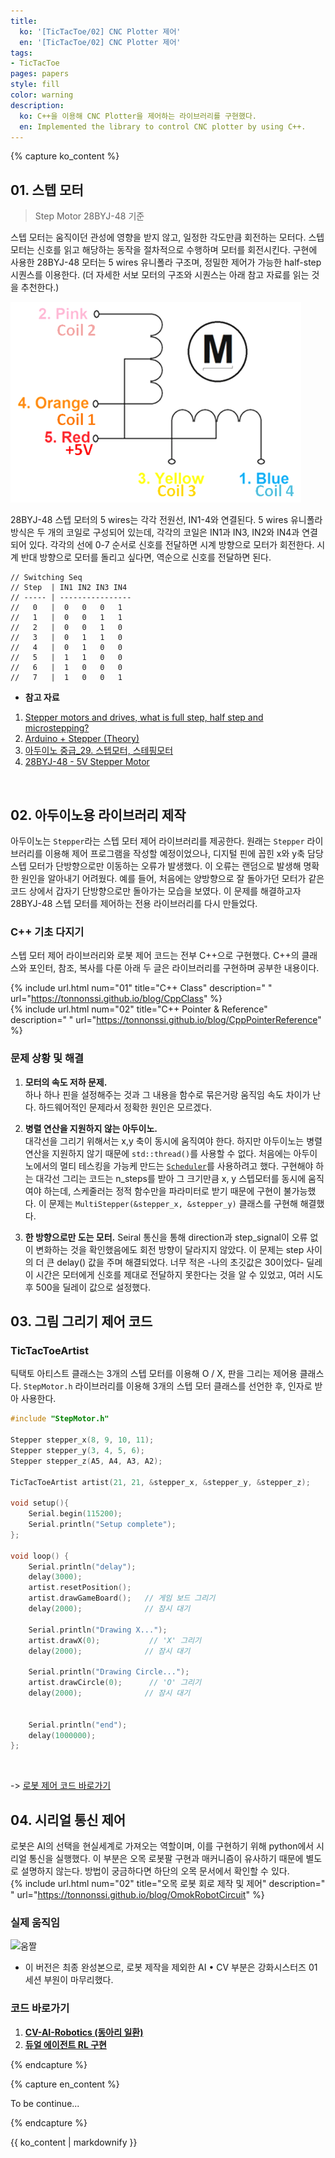 ```yaml
---
title:
  ko: '[TicTacToe/02] CNC Plotter 제어'
  en: '[TicTacToe/02] CNC Plotter 제어'
tags:
- TicTacToe
pages: papers
style: fill
color: warning
description:
  ko: C++을 이용해 CNC Plotter을 제어하는 라이브러리를 구현했다.
  en: Implemented the library to control CNC plotter by using C++.
---
```


<!-- 한국어 콘텐츠 -->
{% capture ko_content %}

## 01. 스텝 모터

> Step Motor 28BYJ-48 기준  

스텝 모터는 움직이던 관성에 영향을 받지 않고, 일정한 각도만큼 회전하는 모터다. 스텝 모터는 신호를 읽고 해당하는 동작을 절차적으로 수행하며 모터를 회전시킨다. 구현에 사용한 28BYJ-48 모터는 5 wires 유니폴라 구조며, 정밀한 제어가 가능한 half-step 시퀀스를 이용한다. (더 자세한 서보 모터의 구조와 시퀀스는 아래 참고 자료를 읽는 것을 추천한다.) 

![alt text](..\assets\images\TicTacToe\Robot\image.png)  

28BYJ-48 스텝 모터의 5 wires는 각각 전원선, IN1-4와 연결된다. 5 wires 유니폴라 방식은 두 개의 코일로 구성되어 있는데, 각각의 코일은 IN1과 IN3, IN2와 IN4과 연결되어 있다. 각각의 선에 0-7 순서로 신호를 전달하면 시계 방향으로 모터가 회전한다. 시계 반대 방향으로 모터를 돌리고 싶다면, 역순으로 신호를 전달하면 된다. 

```
// Switching Seq 
// Step  | IN1 IN2 IN3 IN4
// ----- | ----------------
//   0   |  0   0   0   1
//   1   |  0   0   1   1
//   2   |  0   0   1   0
//   3   |  0   1   1   0
//   4   |  0   1   0   0
//   5   |  1   1   0   0
//   6   |  1   0   0   0
//   7   |  1   0   0   1
```

- **참고 자료** 
1. [Stepper motors and drives, what is full step, half step and microstepping?](https://www.rs-online.com/designspark/stepper-motors-and-drives-what-is-full-step-half-step-and-microstepping)  
2. [Arduino + Stepper (Theory)](https://coeleveld.com/arduino-stepper/)   
3. [아두이노 중급_29. 스텝모터, 스테핑모터](https://m.blog.naver.com/PostView.naver?blogId=darknisia&logNo=221652111026&proxyReferer=https:%2F%2Fwww.google.com%2F&trackingCode=external)  
4. [28BYJ-48 - 5V Stepper Motor](https://components101.com/motors/28byj-48-stepper-motor)

<br>

## 02. 아두이노용 라이브러리 제작

아두이노는 `Stepper`라는 스텝 모터 제어 라이브러리를 제공한다. 원래는 `Stepper` 라이브러리를 이용해 제어 프로그램을 작성할 예정이었으나, 디지털 핀에 꼽힌 x와 y축 담당 스텝 모터가 단방향으로만 이동하는 오류가 발생했다. 이 오류는 랜덤으로 발생해 명확한 원인을 알아내기 어려웠다. 예를 들어, 처음에는 양방향으로 잘 돌아가던 모터가 같은 코드 상에서 갑자기 단방향으로만 돌아가는 모습을 보였다. 이 문제를 해결하고자 28BYJ-48 스텝 모터를 제어하는 전용 라이브러리를 다시 만들었다.  

### C++ 기초 다지기 

스텝 모터 제어 라이브러리와 로봇 제어 코드는 전부 C++으로 구현했다. C++의 클래스와 포인터, 참조, 복사를 다룬 아래 두 글은 라이브러리를 구현하며 공부한 내용이다. 

{% include url.html num="01" title="C++ Class" description=" " url="https://tonnonssi.github.io/blog/CppClass" %}   
{% include url.html num="02" title="C++ Pointer & Reference" description=" " url="https://tonnonssi.github.io/blog/CppPointerReference" %}  



### 문제 상황 및 해결  

1. **모터의 속도 저하 문제.**   
  하나 하나 핀을 설정해주는 것과 그 내용을 함수로 묶은거랑 움직임 속도 차이가 난다. 하드웨어적인 문제라서 정확한 원인은 모르겠다.  


2. **병렬 연산을 지원하지 않는 아두이노.**   
  대각선을 그리기 위해서는 x,y 축이 동시에 움직여야 한다. 하지만 아두이노는 병렬 연산을 지원하지 않기 때문에 `std::thread()`를 사용할 수 없다. 처음에는 아두이노에서의 멀티 테스킹을 가능케 만드는 [`Scheduler`](https://github.com/mikaelpatel/Arduino-Scheduler)를 사용하려고 했다. 구현해야 하는 대각선 그리는 코드는 n_steps를 받아 그 크기만큼 x, y 스텝모터를 동시에 움직여야 하는데, 스케줄러는 정적 함수만을 파라미터로 받기 때문에 구현이 불가능했다. 이 문제는 `MultiStepper(&stepper_x, &stepper_y)` 클래스를 구현해 해결했다.  

3. **한 방향으로만 도는 모터.** 
  Seiral 통신을 통해 direction과 step_signal이 오류 없이 변화하는 것을 확인했음에도 회전 방향이 달라지지 않았다. 이 문제는 step 사이의 더 큰 delay() 값을 주며 해결되었다. 너무 적은 -나의 초깃값은 30이었다- 딜레이 시간은 모터에게 신호를 제대로 전달하지 못한다는 것을 알 수 있었고, 여러 시도 후 500을 딜레이 값으로 설정했다. 

## 03. 그림 그리기 제어 코드 
### TicTacToeArtist 
틱택토 아티스트 클래스는 3개의 스텝 모터를 이용해 O / X, 판을 그리는 제어용 클래스다. `StepMotor.h` 라이브러리를 이용해 3개의 스텝 모터 클래스를 선언한 후, 인자로 받아 사용한다. 

```cpp
#include "StepMotor.h"

Stepper stepper_x(8, 9, 10, 11);
Stepper stepper_y(3, 4, 5, 6);
Stepper stepper_z(A5, A4, A3, A2);

TicTacToeArtist artist(21, 21, &stepper_x, &stepper_y, &stepper_z);

void setup(){
    Serial.begin(115200);
    Serial.println("Setup complete");
};

void loop() {
    Serial.println("delay");
    delay(3000);
    artist.resetPosition();
    artist.drawGameBoard();   // 게임 보드 그리기
    delay(2000);              // 잠시 대기

    Serial.println("Drawing X...");
    artist.drawX(0);           // 'X' 그리기
    delay(2000);              // 잠시 대기
    
    Serial.println("Drawing Circle...");
    artist.drawCircle(0);      // 'O' 그리기
    delay(2000);              // 잠시 대기


    Serial.println("end");
    delay(1000000);
};
```
<br> 

-> [로봇 제어 코드 바로가기](https://github.com/Tonnonssi/TicTacToeArtist/tree/5dfdc4c61e742037216b356ab2e49052417dac10/Robotics/controlCNC)  

## 04. 시리얼 통신 제어 
로봇은 AI의 선택을 현실세계로 가져오는 역할이며, 이를 구현하기 위해 python에서 시리얼 통신을 실행했다. 이 부분은 오목 로봇팔 구현과 매커니즘이 유사하기 때문에 별도로 설명하지 않는다. 방법이 궁금하다면 하단의 오목 문서에서 확인할 수 있다.  
{% include url.html num="02" title="오목 로봇 회로 제작 및 제어" description=" " url="https://tonnonssi.github.io/blog/OmokRobotCircuit" %}  

### 실제 움직임 
![움짤](../assets/images/TicTacToe/Robot/realWorld.gif)  
- 이 버전은 최종 완성본으로, 로봇 제작을 제외한 AI • CV 부분은 강화시스터즈 01 세션 부원이 마무리했다.  

### 코드 바로가기 

1. [**CV-AI-Robotics (동아리 일환)**](https://github.com/Tonnonssi/TicTacToeArtist)  
2. [**듀얼 에이전트 RL 구현**](https://github.com/Tonnonssi/tic_tac_toe)

{% endcapture %}

<!-- 영어 콘텐츠 -->
{% capture en_content %}

To be continue...

{% endcapture %}

<div id="content-ko" class="lang-content" data-lang="ko">
  {{ ko_content | markdownify }}
</div>

<div id="content-en" class="lang-content" data-lang="en" style="display: none;">
  {{ en_content | markdownify }}
</div>